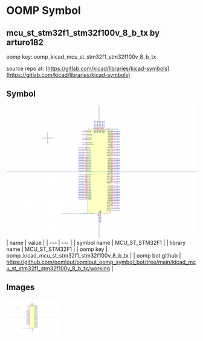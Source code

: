 # OOMP Symbol  
## mcu_st_stm32f1_stm32f100v_8_b_tx  by arturo182  
  
oomp key: oomp_kicad_mcu_st_stm32f1_stm32f100v_8_b_tx  
  
source repo at: [https://gitlab.com/kicad/libraries/kicad-symbols](https://gitlab.com/kicad/libraries/kicad-symbols)  
## Symbol  
  
[![working.png](working_600.png)](working.png)  
| name | value | 
| --- | --- | 
| symbol name | MCU_ST_STM32F1 | 
| library name | MCU_ST_STM32F1 | 
| oomp key | oomp_kicad_mcu_st_stm32f1_stm32f100v_8_b_tx | 
| oomp bot github | https://github.com/oomlout/oomlout_oomp_symbol_bot/tree/main/kicad_mcu_st_stm32f1_stm32f100v_8_b_tx/working | 
## Images  
  
[![working.png](working_140.png)](working.png)  
